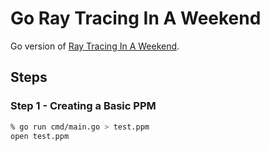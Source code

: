 # Go Ray Tracing In A Weekend
Go version of [Ray Tracing In A Weekend](https://raytracing.github.io/books/RayTracingInOneWeekend.html).

## Steps

### Step 1 - Creating a Basic PPM

```bash 
% go run cmd/main.go > test.ppm
open test.ppm
```